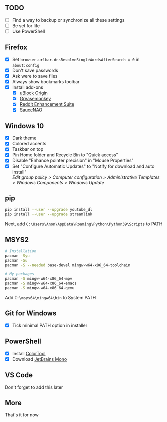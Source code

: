 ## TODO

- [ ] Find a way to backup or synchronize all these settings
- [ ] Be set for life
- [ ] Use PowerShell

## Firefox

- [x] Set `browser.urlbar.dnsResolveSingleWordsAfterSearch = 0` in `about:config`
- [x] Don't save passwords
- [x] Ask were to save files
- [x] Always show bookmarks toolbar
- [x] Install add-ons
  - [x] [uBlock Origin](https://addons.mozilla.org/en-US/firefox/addon/ublock-origin)
  - [x] [Greasemonkey](https://addons.mozilla.org/en-US/firefox/addon/greasemonkey/)
  - [x] [Reddit Enhancement Suite](https://addons.mozilla.org/en-US/firefox/addon/reddit-enhancement-suite/)
  - [x] [SauceNAO](https://addons.mozilla.org/en-US/firefox/addon/image-search-options/)

## Windows 10

- [x] Dark theme
- [x] Colored accents
- [x] Taskbar on top
- [x] Pin Home folder and Recycle Bin to "Quick access"
- [x] Disable "Enhance pointer precision" in "Mouse Properties"
- [x] Set "Configure Automatic Updates" to "Notify for download and auto install"  
*Edit group policy > Computer configuration > Administrative Templates > Windows Components > Windows Update*

## pip

```bash
pip install --user --upgrade youtube_dl
pip install --user --upgrade streamlink
```

Next, add `C:\Users\Anon\AppData\Roaming\Python\Python39\Scripts` to PATH

## MSYS2

```bash
# Installation
pacman -Syu
pacman -Su
pacman -S --needed base-devel mingw-w64-x86_64-toolchain

# My packages
pacman -S mingw-w64-x86_64-mpv
pacman -S mingw-w64-x86_64-emacs
pacman -S mingw-w64-x86_64-qemu
```

Add `C:\msys64\mingw64\bin` to System PATH

## Git for Windows

- [x] Tick minimal PATH option in installer

## PowerShell

- [x] Install [ColorTool](https://github.com/microsoft/terminal/tree/main/src/tools/ColorTool)
- [x] Download [JetBrains Mono](https://www.jetbrains.com/lp/mono/)

## VS Code

Don't forget to add this later

## More

That's it for now
